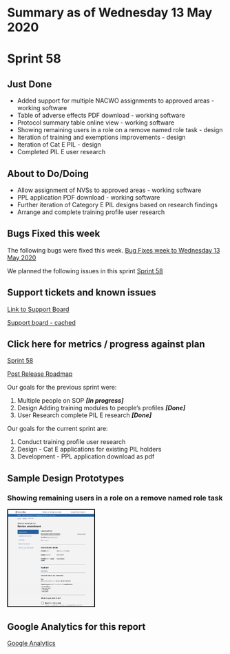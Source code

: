 # Summary as of Wednesday 13 May 2020 

# Sprint 58

## Just Done
* Added support for multiple NACWO assignments to approved areas - working software
* Table of adverse effects PDF download - working software
* Protocol summary table online view - working software
* Showing remaining users in a role on a remove named role task - design
* Iteration of training and exemptions improvements - design
* Iteration of Cat E PIL - design
* Completed PIL E user research

## About to Do/Doing
* Allow assignment of NVSs to approved areas - working software
* PPL application PDF download - working software
* Further iteration of Category E PIL designs based on research findings
* Arrange and complete training profile user research

## Bugs Fixed this week
The following bugs were fixed this week.
[Bug Fixes week to Wednesday 13 May 2020](graphs/bugs13052020.png)

We planned the following issues in this sprint 
[Sprint 58](graphs/sprint13052020.png)

## Support tickets and known issues
[Link to Support Board](https://collaboration.homeoffice.gov.uk/jira/secure/RapidBoard.jspa?rapidView=1717&selectedIssue=ASSB-253)

[Support board - cached](graphs/supportBoard13052020.png)

## Click here for metrics / progress against plan
[Sprint 58](graphs/progress13052020.png)

[Post Release Roadmap](graphs/roadmap13052020.png)

Our goals for the previous sprint were:
1. Multiple people on SOP ***[In progress]***
2. Design Adding training modules to people’s profiles ***[Done]***
3. User Research complete PIL E research ***[Done]***

Our goals for the current sprint are:
1. Conduct training profile user research 
2. Design - Cat E applications for existing PIL holders 
3. Development - PPL application download as pdf

## Sample Design Prototypes
### Showing remaining users in a role on a remove named role task
<a href="graphs/proto1_13052020.png"><img src="graphs/proto1_13052020.png" alt="HTML5 Icon" width="200" style="border:2px solid black"></a>
<br>


## Google Analytics for this report
[Google Analytics](graphs/GA13052020.png)

